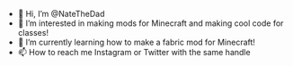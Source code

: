 - 👋 Hi, I’m @NateTheDad
- 👀 I’m interested in making mods for Minecraft and making cool code for classes!
- 🌱 I’m currently learning how to make a fabric mod for Minecraft!
- 📫 How to reach me Instagram or Twitter with the same handle

<!---
NateTheDad/NateTheDad is a ✨ special ✨ repository because its `README.md` (this file) appears on your GitHub profile.
You can click the Preview link to take a look at your changes.
--->
